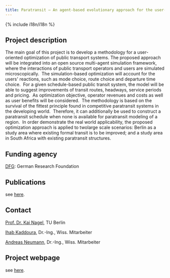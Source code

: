 ```yaml
---
title: Paratransit – An agent-based evolutionary approach for the user-oriented optimization of complex public transit systems
---
```


{% include i18n/i18n %}

<div class="invert-images" markdown=1>

## Project description

The main goal of this project is to develop a methodology for a user-oriented optimization of public transport systems. The proposed approach will be integrated into an open source multi-agent simulation framework, where the interactions of public transport operators and users are simulated microscopically.  The simulation-based optimization will account for the users' reactions, such as mode choice, route choice and departure time choice.  For a given schedule-based public transit system, the model will be able to suggest improvements of transit routes, headways, service periods and pricing.  As optimization objective, operator revenues and costs as well as user benefits will be considered.  The methodology is based on the survival of the fittest principle found in competitive paratransit systems in the developing world.  Therefore, it can additionally be used to construct a paratransit schedule when none is available for paratransit modeling of a region.  In order demonstrate the real world applicability, the proposed optimization approach is applied to twolarge scale scenarios: Berlin as a study area where existing formal transit is to be improved; and a study area in South Africa with existing paratransit structures. 
  

## Funding agency

[DFG](https://www.dfg.de/): German Research Foundation

## Publications

see [here](https://vsp.berlin/publications/).

## Contact

[Prof. Dr. Kai Nagel](https://www.tu.berlin/vsp/team), TU Berlin

[Ihab Kaddoura](https://www.tu.berlin/vsp/team), Dr.-Ing., Wiss. Mitarbeiter

[Andreas Neumann](https://senozon.com/modell-tech-corner/), Dr.-Ing., Wiss. Mitarbeiter

## Project webpage

see [here](https://gepris.dfg.de/gepris/projekt/257622540?context=projekt&task=showDetail&id=257622540&).